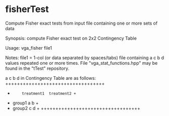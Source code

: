 # fisherTest
Compute Fisher exact tests from input file containing one or more sets of data

Synopsis: compute Fisher exact test on 2x2 Contingency Table

Usage: vga_fisher file1

Notes: file1 = 1-col (or data separated by spaces/tabs) file containing a c b d values repeated one or more times. File "vga_stat_functions.hpp" may be found in the "tTest" repository.

a c b d in Contingency Table are as follows:
++++++++++++++++++++++++++++++++++
+         treatment1  treatment2 +
+ group1       a         b       +
+ group2       c         d       +
++++++++++++++++++++++++++++++++++


